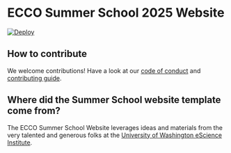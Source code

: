 # ECCO Summer School 2025 Website

[![Deploy](https://github.com/ECCO-Summer-School/ecco-2025/actions/workflows/deploy.yaml/badge.svg)](https://github.com/ECCO-Summer-School/ecco-2025/actions/workflows/deploy.yaml)

## How to contribute

We welcome contributions! Have a look at our [code of conduct](./CODE_OF_CONDUCT.md) and [contributing guide](./CONTRIBUTING.md).

## Where did the Summer School website template come from?

The ECCO Summer School Website leverages ideas and materials from the very talented and generous folks at the [University of Washington eScience Institute](https://escience.washington.edu/).
